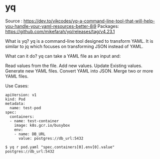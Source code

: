 # yq

Source : https://dev.to/vikcodes/yq-a-command-line-tool-that-will-help-you-handle-your-yaml-resources-better-8j9
Packages: https://github.com/mikefarah/yq/releases/tag/v4.23.1


What is yq?
yq is a command-line tool designed to transform YAML. It is similar to jq which focuses on transforming JSON instead of YAML.

What can it do?
yq can take a YAML file as an input and:

Read values from the file.
Add new values.
Update Existing values.
Generate new YAML files.
Convert YAML into JSON.
Merge two or more YAML files.

Use Cases: 
```
apiVersion: v1
kind: Pod
metadata:
  name: test-pod
spec:
  containers:
  - name: test-container
    image: k8s.gcr.io/busybox
    env:
    - name: DB_URL
      value: postgres://db_url:5432
```
```
$ yq r pod.yaml "spec.containers[0].env[0].value"
postgres://db_url:5432
```

